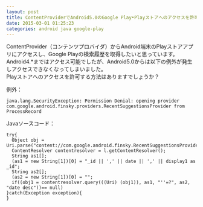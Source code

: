 ```yaml
---
layout: post
title: ContentProviderでAndroid5.0のGoogle Play•Playストアへのアクセスを許可したい
date: 2015-03-01 01:25:23
categories: android java google-play
---
```

<p>ContentProvider（コンテンツプロバイダ）からAndroid端末のPlayストアアプリにアクセスし、Google Playの検索履歴を取得したいと思っています。Android4.*まではアクセス可能でしたが、Android5.0からは以下の例外が発生しアクセスできなくなってしまいました。<br>
Playストアへのアクセスを許可する方法はありますでしょうか？</p>

<p>例外：</p>

```
java.lang.SecurityException: Permission Denial: opening provider com.google.android.finsky.providers.RecentSuggestionsProvider from ProcessRecord
```

<p>Javaソースコード：</p>

```
try{
  Object obj = Uri.parse("content://com.google.android.finsky.RecentSuggestionsProvider/suggestions");
  ContentResolver contentresolver = l.getContentResolver();
  String as1[];
  (as1 = new String[1])[0] = "_id || ',' || date || ',' || display1 as _id";
  String as2[];
  (as2 = new String[1])[0] = "";
  if((obj1 = contentresolver.query(((Uri) (obj1)), as1, "''=?", as2, "date desc"))== null)
}catch(Exception exception){
}
```
